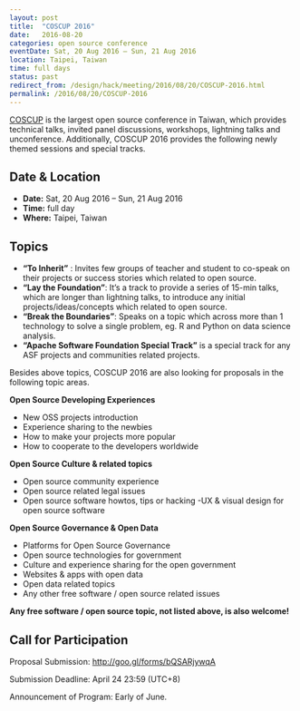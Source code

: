 ```yaml
---
layout: post
title:  "COSCUP 2016"
date:   2016-08-20
categories: open source conference
eventDate: Sat, 20 Aug 2016 – Sun, 21 Aug 2016
location: Taipei, Taiwan
time: full days
status: past
redirect_from: /design/hack/meeting/2016/08/20/COSCUP-2016.html
permalink: /2016/08/20/COSCUP-2016
---
```


[COSCUP](https://en.wikipedia.org/wiki/COSCUP) is the largest open source conference in Taiwan, 
which provides technical talks, invited panel discussions, workshops, lightning talks and unconference. Additionally, COSCUP 2016 provides the following newly themed sessions and special tracks.

## Date & Location

- **Date:** Sat, 20 Aug 2016 – Sun, 21 Aug 2016
- **Time:** full day
- **Where:** Taipei, Taiwan

## Topics

- **“To Inherit”** : Invites few groups of teacher and student to co-speak on their projects or success stories which related to open source.
- **“Lay the Foundation”**: It’s a track to provide a series of 15-min talks, which are longer than lightning talks, to introduce any initial projects/ideas/concepts which related to open source.
- **“Break the Boundaries”**: Speaks on a topic which across more than 1 technology to solve a single problem, eg. R and Python on data science analysis.
- **“Apache Software Foundation Special Track”** is a special track for any ASF projects and communities related projects.

Besides above topics, COSCUP 2016 are also looking for proposals in the following topic areas.

**Open Source Developing Experiences**
- New OSS projects introduction
- Experience sharing to the newbies
- How to make your projects more popular
- How to cooperate to the developers worldwide

**Open Source Culture & related topics**
- Open source community experience
- Open source related legal issues
- Open source software howtos, tips or hacking
-UX & visual design for open source software

**Open Source Governance & Open Data**
- Platforms for Open Source Governance
- Open source technologies for government
- Culture and experience sharing for the open government
- Websites & apps with open data
- Open data related topics
- Any other free software / open source related issues

**Any free software / open source topic, not listed above, is also welcome!**

## Call for Participation
Proposal Submission: http://goo.gl/forms/bQSARjywqA

Submission Deadline: April 24 23:59 (UTC+8)

Announcement of Program: Early of June.



